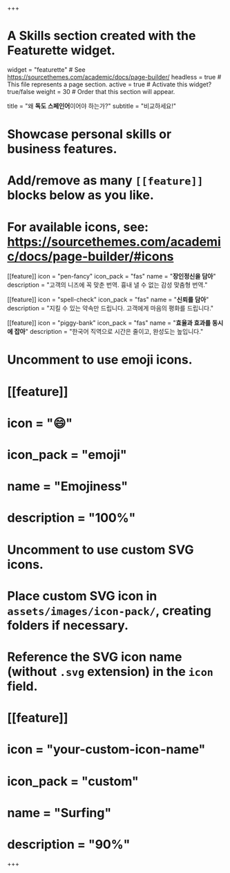 +++
# A Skills section created with the Featurette widget.
widget = "featurette"  # See https://sourcethemes.com/academic/docs/page-builder/
headless = true  # This file represents a page section.
active = true  # Activate this widget? true/false
weight = 30  # Order that this section will appear.

title = "왜 **독도 스페인어**이어야 하는가?"
subtitle = "비교하세요!"

# Showcase personal skills or business features.
# 
# Add/remove as many `[[feature]]` blocks below as you like.
# 
# For available icons, see: https://sourcethemes.com/academic/docs/page-builder/#icons

[[feature]]
  icon = "pen-fancy"
  icon_pack = "fas"
  name = "**장인정신을 담아**"
  description = "고객의 니즈에 꼭 맞춘 번역. 흉내 낼 수 없는 감성 맞춤형 번역."
  
[[feature]]
  icon = "spell-check"
  icon_pack = "fas"
  name = "**신뢰를 담아**"
  description = "지킬 수 있는 약속만 드립니다. 고객에게 마음의 평화를 드립니다."
  
[[feature]]
  icon = "piggy-bank"
  icon_pack = "fas"
  name = "**효율과 효과를 동시에  잡아**"
  description = "한국어 직역으로 시간은 줄이고, 완성도는 높입니다." 

# Uncomment to use emoji icons.
# [[feature]]
#  icon = ":smile:"
#  icon_pack = "emoji"
#  name = "Emojiness"
#  description = "100%"  

# Uncomment to use custom SVG icons.
# Place custom SVG icon in `assets/images/icon-pack/`, creating folders if necessary.
# Reference the SVG icon name (without `.svg` extension) in the `icon` field.
# [[feature]]
#  icon = "your-custom-icon-name"
#  icon_pack = "custom"
#  name = "Surfing"
#  description = "90%"

+++
